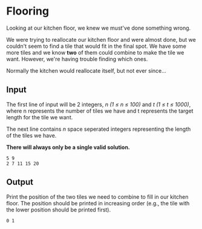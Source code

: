 # Flooring

Looking at our kitchen floor, we knew we must've done something wrong.

We were trying to reallocate our kitchen floor and were almost done, but we couldn't seem to find a tile that would fit in the final spot.
We have some more tiles and we know **two** of them could combine to make the tile we want.
However, we're having trouble finding which ones.

Normally the kitchen would reallocate itself, but not ever since...

## Input

The first line of input will be 2 integers, _n (1 ≤ n ≤ 100)_ and _t (1 ≤ t ≤ 1000)_, where n represents 
the number of tiles we have and t represents the target length for the tile we want.

The next line contains _n_ space seperated integers representing the length of the tiles we have.

**There will always only be a single valid solution.**

```
5 9
2 7 11 15 20
```

## Output

Print the position of the two tiles we need to combine to fill in our kitchen floor. The position should be printed in increasing order (e.g., the tile with the lower position should be printed first).

```
0 1
```
